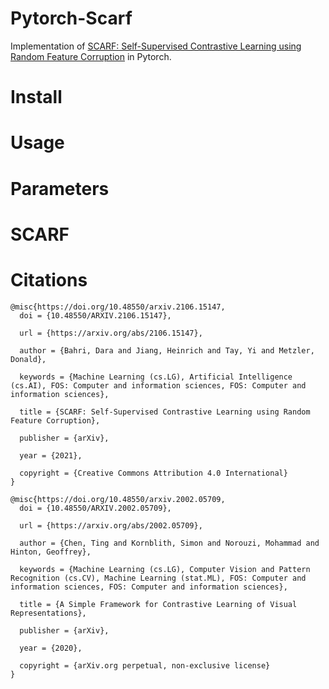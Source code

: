 # Pytorch-Scarf

Implementation of [SCARF: Self-Supervised Contrastive Learning using Random Feature Corruption](https://arxiv.org/abs/2106.15147) in Pytorch.

# Install

# Usage

# Parameters

# SCARF

# Citations

```
@misc{https://doi.org/10.48550/arxiv.2106.15147,
  doi = {10.48550/ARXIV.2106.15147},

  url = {https://arxiv.org/abs/2106.15147},

  author = {Bahri, Dara and Jiang, Heinrich and Tay, Yi and Metzler, Donald},

  keywords = {Machine Learning (cs.LG), Artificial Intelligence (cs.AI), FOS: Computer and information sciences, FOS: Computer and information sciences},

  title = {SCARF: Self-Supervised Contrastive Learning using Random Feature Corruption},

  publisher = {arXiv},

  year = {2021},

  copyright = {Creative Commons Attribution 4.0 International}
}
```

```
@misc{https://doi.org/10.48550/arxiv.2002.05709,
  doi = {10.48550/ARXIV.2002.05709},

  url = {https://arxiv.org/abs/2002.05709},

  author = {Chen, Ting and Kornblith, Simon and Norouzi, Mohammad and Hinton, Geoffrey},

  keywords = {Machine Learning (cs.LG), Computer Vision and Pattern Recognition (cs.CV), Machine Learning (stat.ML), FOS: Computer and information sciences, FOS: Computer and information sciences},

  title = {A Simple Framework for Contrastive Learning of Visual Representations},

  publisher = {arXiv},

  year = {2020},

  copyright = {arXiv.org perpetual, non-exclusive license}
}

```
